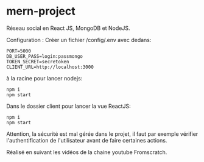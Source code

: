 # mern-project

Réseau social en React JS, MongoDB et NodeJS.

Configuration : Créer un fichier /config/.env avec dedans:
```
PORT=5000
DB_USER_PASS=login:passmongo
TOKEN_SECRET=secretoken
CLIENT_URL=http://localhost:3000
```

à la racine pour lancer nodejs:
```
npm i
npm start
``` 

Dans le dossier client pour lancer la vue ReactJS:
```
npm i
npm start
``` 


Attention, la sécurité est mal gérée dans le projet, il faut par exemple vérifier l'authentification de l'utilisateur avant de faire certaines actions.

Réalisé en suivant les vidéos de la chaine youtube Fromscratch.
